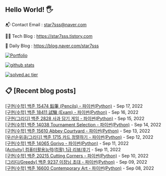## Hello World! 🖐

📬 Contact Email : star7sss@naver.com

👨‍💻 Tech Blog : https://star7sss.tistory.com

🤪 Daily Blog : https://blog.naver.com/star7sss

[![Portfolio](https://img.shields.io/badge/Portfolio-%23000000.svg?style=for-the-badge&logo=firefox&logoColor=#FF7139)](https://fern-way-13f.notion.site/Jang-Thang-3b7b327981a2456c8ee5952eadb848b9)

[![github stats](https://github-readme-stats.vercel.app/api?username=jangThang&show_icons=true&hide_border=False)](https://star7sss.tistory.com)

[![solved.ac tier](http://mazassumnida.wtf/api/v2/generate_badge?boj=star7sss)](https://solved.ac/star7sss)

## 📋 [Recent blog posts]
[[구현/수학] 백준 15474 鉛筆 (Pencils) - 파이썬(Python)](https://star7sss.tistory.com/500) - Sep 17, 2022<br>
[[구현/수학] 백준 18411 試験 (Exam) - 파이썬(Python)](https://star7sss.tistory.com/499) - Sep 16, 2022<br>
[[구현/그리디] 백준 2828 사과 담기 게임 - 파이썬(Python)](https://star7sss.tistory.com/558) - Sep 15, 2022<br>
[[구현/수학] 백준 14038 Tournament Selection - 파이썬(Python)](https://star7sss.tistory.com/498) - Sep 14, 2022<br>
[[구현/수학] 백준 15610 Abbey Courtyard - 파이썬(Python)](https://star7sss.tistory.com/497) - Sep 13, 2022<br>
[[우선순위큐/그리디] 백준 1715 카드 정렬하기 - 파이썬(Python)](https://star7sss.tistory.com/561) - Sep 12, 2022<br>
[[구현/수학] 백준 14065 Gorivo - 파이썬(Python)](https://star7sss.tistory.com/496) - Sep 11, 2022<br>
[[Activity] 컴퓨터활용능력(컴활) 1급 리뷰/후기](https://star7sss.tistory.com/644) - Sep 11, 2022<br>
[[구현/수학] 백준 20215 Cutting Corners - 파이썬(Python)](https://star7sss.tistory.com/493) - Sep 10, 2022<br>
[[그리디/Greedy] 백준 9237 이장님 초대 - 파이썬(Python)](https://star7sss.tistory.com/557) - Sep 09, 2022<br>
[[구현/수학] 백준 16600 Contemporary Art - 파이썬(Python)](https://star7sss.tistory.com/492) - Sep 08, 2022<br>
